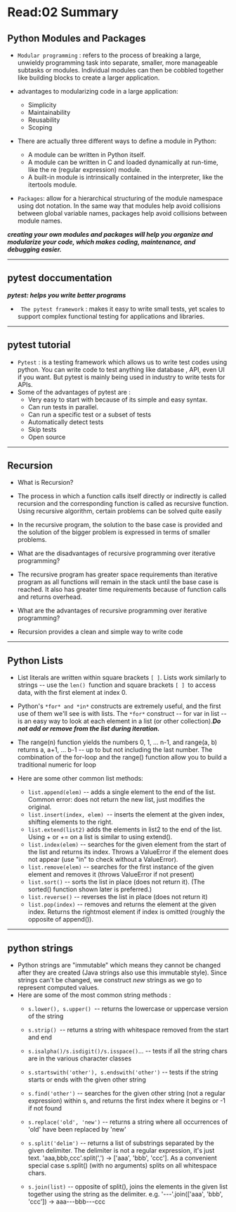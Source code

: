# Read:02 Summary
## Python Modules and Packages
* `Modular programming` : refers to the process of breaking a large, unwieldy programming task into separate, smaller, more manageable subtasks or
modules. Individual modules can then be cobbled together like building blocks to create a larger application.
* advantages to modularizing code in a large application:
  * Simplicity
  * Maintainability
  * Reusability
  * Scoping

* There are actually three different ways to define a module in Python:

  * A module can be written in Python itself.
  * A module can be written in C and loaded dynamically at run-time, like the re (regular expression) module.
  * A built-in module is intrinsically contained in the interpreter, like the itertools module.

* `Packages`: allow for a hierarchical structuring of the module namespace using dot notation. In the same way that modules help avoid collisions between global variable names, packages help avoid collisions between module names.

***creating your own modules and packages will help you organize and modularize your code, which makes coding, maintenance, and debugging easier.***

-----------------------------------------------------------------------------------------------------------------------------------
## pytest doccumentation

***pytest: helps you write better programs***
* ` The pytest framework` : makes it easy to write small tests, yet scales to support complex functional testing for applications and libraries.
------------------------------------------------------------------------------------------------------------------------------------
## pytest tutorial
* `Pytest` : is a testing framework which allows us to write test codes using python. You can write code to test anything like database , API, even UI if you want. But pytest is mainly being used in industry to write tests for APIs.
* Some of the advantages of pytest are :
  * Very easy to start with because of its simple and easy syntax.
  * Can run tests in parallel.
  * Can run a specific test or a subset of tests
  * Automatically detect tests
  * Skip tests
  * Open source

----------------------------------------------------------------------------------------------------------------------------------------
## Recursion

* What is Recursion?

* The process in which a function calls itself directly or indirectly is called recursion and the corresponding function is called
as recursive function. Using recursive algorithm, certain problems can be solved quite easily

* In the recursive program, the solution to the base case is provided and the solution of the bigger problem is expressed in
terms of smaller problems.
* What are the disadvantages of recursive programming over iterative programming?
* The recursive program has greater space requirements than iterative program as all functions will remain in the stack until the base case is reached. It also has greater time requirements because of function calls and returns overhead.
* What are the advantages of recursive programming over iterative programming?

* Recursion provides a clean and simple way to write code
--------------------------------------------------------------------------------------------------------------------------------------
## Python Lists

* List literals are written within square brackets `[ ]`. Lists work similarly to strings -- use the `len() `function and square brackets `[ ] `to access data, with the first element at index 0.
* Python's `*for* and *in*` constructs are extremely useful, and the first use of them we'll see is with lists. The `*for*` construct -- for var in list -- is an easy way to look at each element in a list (or other collection).***Do not add or remove from the list during iteration.***
* The range(n) function yields the numbers 0, 1, ... n-1, and range(a, b) returns a, a+1, ... b-1 -- up to but not including the last number. The combination of the for-loop and the range() function allow you to build a traditional numeric for loop
* Here are some other common list methods:

  * `list.append(elem)` -- adds a single element to the end of the list. Common error: does not return the new list, just modifies the original.
  * `list.insert(index, elem) `-- inserts the element at the given index, shifting elements to the right.
  * `list.extend(list2)` adds the elements in list2 to the end of the list. Using + or += on a list is similar to using extend().
  * `list.index(elem)` -- searches for the given element from the start of the list and returns its index. Throws a ValueError if the element
      does not appear (use "in" to check without a ValueError).
  * `list.remove(elem)` -- searches for the first instance of the given element and removes it (throws ValueError if not present)
  * `list.sort()` -- sorts the list in place (does not return it). (The sorted() function shown later is preferred.)
  * `list.reverse()` -- reverses the list in place (does not return it)
  * `list.pop(index)` -- removes and returns the element at the given index. Returns the rightmost element if index is omitted (roughly the opposite of append()).

--------------------------------------------------------------------------------------------------------------------------------------------------
## python strings 

 * Python strings are "immutable" which means they cannot be changed after they are created (Java strings also use this immutable style). Since strings 
 can't be changed, we construct *new* strings as we go to represent computed values.
 * Here are some of the most common string methods :
   * `s.lower(), s.upper() `-- returns the lowercase or uppercase version of the string

   * `s.strip() `-- returns a string with whitespace removed from the start and end

   * `s.isalpha()/s.isdigit()/s.isspace()`... -- tests if all the string chars are in the various character classes

   * `s.startswith('other'), s.endswith('other')` -- tests if the string starts or ends with the given other string

   * `s.find('other')` -- searches for the given other string (not a regular expression) within s, and returns the first index where it begins or -1 if not found

   * `s.replace('old', 'new')` -- returns a string where all occurrences of 'old' have been replaced by 'new'

   * `s.split('delim')` -- returns a list of substrings separated by the given delimiter. The delimiter is not a regular 
   expression, it's just text. 'aaa,bbb,ccc'.split(',') -> ['aaa', 'bbb', 'ccc']. As a convenient special case s.split() 
   (with no arguments) splits on all whitespace chars.

   * `s.join(list)` -- opposite of split(), joins the elements in the given list together using the string as
   the delimiter. e.g. '---'.join(['aaa', 'bbb', 'ccc']) -> aaa---bbb---ccc

  









